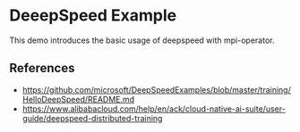# DeeepSpeed Example

This demo introduces the basic usage of deepspeed with mpi-operator.

## References

* https://github.com/microsoft/DeepSpeedExamples/blob/master/training/HelloDeepSpeed/README.md
* https://www.alibabacloud.com/help/en/ack/cloud-native-ai-suite/user-guide/deepspeed-distributed-training

